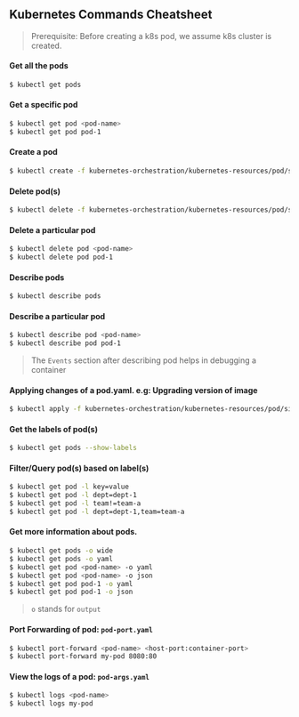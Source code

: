 ## Kubernetes Commands Cheatsheet

> Prerequisite: Before creating a k8s pod, we assume k8s cluster is created.

#### Get all the pods
```bash
$ kubectl get pods
```

#### Get a specific pod
```bash
$ kubectl get pod <pod-name>
$ kubectl get pod pod-1
```

#### Create a pod
```bash
$ kubectl create -f kubernetes-orchestration/kubernetes-resources/pod/simple-pod.yaml
```

#### Delete pod(s)
```bash
$ kubectl delete -f kubernetes-orchestration/kubernetes-resources/pod/simple-pod.yaml
```

#### Delete a particular pod
```bash
$ kubectl delete pod <pod-name>
$ kubectl delete pod pod-1
```

#### Describe pods
```bash
$ kubectl describe pods
```

#### Describe a particular pod
```bash
$ kubectl describe pod <pod-name>
$ kubectl describe pod pod-1
```

> The `Events` section after describing pod helps in debugging a container

#### Applying changes of a pod.yaml. e.g: Upgrading version of image
```bash
$ kubectl apply -f kubernetes-orchestration/kubernetes-resources/pod/simple-pod.yaml
```

#### Get the labels of pod(s)
```bash
$ kubectl get pods --show-labels
```

#### Filter/Query pod(s) based on label(s)
```bash
$ kubectl get pod -l key=value
$ kubectl get pod -l dept=dept-1
$ kubectl get pod -l team!=team-a
$ kubectl get pod -l dept=dept-1,team=team-a
```

#### Get more information about pods.
```bash
$ kubectl get pods -o wide
$ kubectl get pods -o yaml
$ kubectl get pod <pod-name> -o yaml
$ kubectl get pod <pod-name> -o json
$ kubectl get pod pod-1 -o yaml
$ kubectl get pod pod-1 -o json
```
> `o` stands for `output`

#### Port Forwarding of pod: `pod-port.yaml`
```bash
$ kubectl port-forward <pod-name> <host-port:container-port>
$ kubectl port-forward my-pod 8080:80
```

#### View the logs of a pod: `pod-args.yaml`
```bash
$ kubectl logs <pod-name>
$ kubectl logs my-pod
```